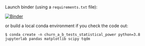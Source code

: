 Launch binder (using a `requirements.txt` file):

[![Binder](https://mybinder.org/badge_logo.svg)](https://mybinder.org/v2/gh/ianozsvald/churn_a_b_tests_statistical_power/HEAD?filepath=Churn%20A%20B%20tests%20and%20power%20of%20ChiSq.ipynb)

or build a local conda environment if you check the code out:

`$ conda create -n churn_a_b_tests_statistical_power python=3.8 jupyterlab pandas matplotlib scipy tqdm`

